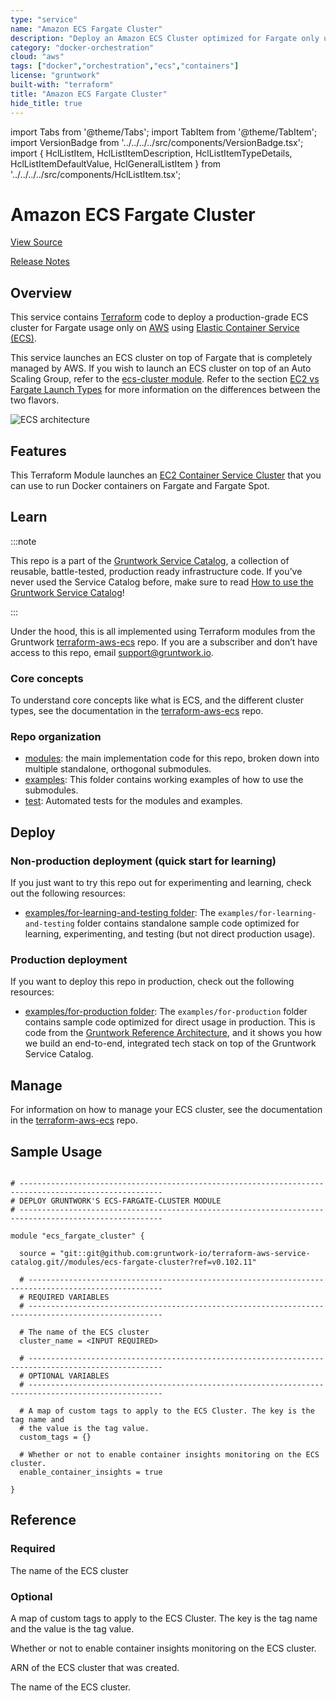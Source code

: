 ```yaml
---
type: "service"
name: "Amazon ECS Fargate Cluster"
description: "Deploy an Amazon ECS Cluster optimized for Fargate only usage."
category: "docker-orchestration"
cloud: "aws"
tags: ["docker","orchestration","ecs","containers"]
license: "gruntwork"
built-with: "terraform"
title: "Amazon ECS Fargate Cluster"
hide_title: true
---
```


import Tabs from '@theme/Tabs';
import TabItem from '@theme/TabItem';
import VersionBadge from '../../../../src/components/VersionBadge.tsx';
import { HclListItem, HclListItemDescription, HclListItemTypeDetails, HclListItemDefaultValue, HclGeneralListItem } from '../../../../src/components/HclListItem.tsx';

<VersionBadge version="0.102.11" lastModifiedVersion="0.66.0"/>

# Amazon ECS Fargate Cluster

<a href="https://github.com/gruntwork-io/terraform-aws-service-catalog/tree/v0.102.11/modules/services/ecs-fargate-cluster" className="link-button" title="View the source code for this service in GitHub.">View Source</a>

<a href="https://github.com/gruntwork-io/terraform-aws-service-catalog/releases?q=services%2Fecs-fargate-cluster" className="link-button" title="Release notes for only versions which impacted this service.">Release Notes</a>

## Overview

This service contains [Terraform](https://www.terraform.io) code to deploy a production-grade ECS cluster for Fargate
usage only on [AWS](https://aws.amazon.com) using
[Elastic Container Service (ECS)](https://docs.aws.amazon.com/AmazonECS/latest/developerguide/Welcome.html).

This service launches an ECS cluster on top of Fargate that is completely managed by AWS. If you wish to launch an ECS
cluster on top of an Auto Scaling Group, refer to the [ecs-cluster module](/reference/services/app-orchestration/amazon-ecs-cluster). Refer to the section
[EC2 vs Fargate Launch Types](https://github.com/gruntwork-io/terraform-aws-ecs/blob/master/core-concepts.md#ec2-vs-fargate-launch-types)
for more information on the differences between the two flavors.

![ECS architecture](/img/reference/services/app-orchestration/ecs-architecture.png)

## Features

This Terraform Module launches an [EC2 Container Service Cluster](http://docs.aws.amazon.com/AmazonECS/latest/developerguide/ECS_clusters.html)
that you can use to run Docker containers on Fargate and Fargate Spot.

## Learn

:::note

This repo is a part of the [Gruntwork Service Catalog](https://github.com/gruntwork-io/terraform-aws-service-catalog/),
a collection of reusable, battle-tested, production ready infrastructure code.
If you’ve never used the Service Catalog before, make sure to read
[How to use the Gruntwork Service Catalog](https://docs.gruntwork.io/reference/services/intro/overview)!

:::

Under the hood, this is all implemented using Terraform modules from the Gruntwork
[terraform-aws-ecs](https://github.com/gruntwork-io/terraform-aws-ecs) repo. If you are a subscriber and don’t have
access to this repo, email <support@gruntwork.io>.

### Core concepts

To understand core concepts like what is ECS, and the different cluster types, see the documentation in the
[terraform-aws-ecs](https://github.com/gruntwork-io/terraform-aws-ecs) repo.

### Repo organization

*   [modules](https://github.com/gruntwork-io/terraform-aws-service-catalog/tree/v0.102.11/modules): the main implementation code for this repo, broken down into multiple standalone, orthogonal submodules.
*   [examples](https://github.com/gruntwork-io/terraform-aws-service-catalog/tree/v0.102.11/examples): This folder contains working examples of how to use the submodules.
*   [test](https://github.com/gruntwork-io/terraform-aws-service-catalog/tree/v0.102.11/test): Automated tests for the modules and examples.

## Deploy

### Non-production deployment (quick start for learning)

If you just want to try this repo out for experimenting and learning, check out the following resources:

*   [examples/for-learning-and-testing folder](https://github.com/gruntwork-io/terraform-aws-service-catalog/tree/v0.102.11/examples/for-learning-and-testing): The
    `examples/for-learning-and-testing` folder contains standalone sample code optimized for learning, experimenting, and
    testing (but not direct production usage).

### Production deployment

If you want to deploy this repo in production, check out the following resources:

*   [examples/for-production folder](https://github.com/gruntwork-io/terraform-aws-service-catalog/tree/v0.102.11/examples/for-production): The `examples/for-production` folder contains sample code
    optimized for direct usage in production. This is code from the
    [Gruntwork Reference Architecture](https://gruntwork.io/reference-architecture), and it shows you how we build an
    end-to-end, integrated tech stack on top of the Gruntwork Service Catalog.

## Manage

For information on how to manage your ECS cluster, see the documentation in the
[terraform-aws-ecs](https://github.com/gruntwork-io/terraform-aws-ecs) repo.


## Sample Usage

<ModuleUsage>

```hcl title="main.tf"

# ------------------------------------------------------------------------------------------------------
# DEPLOY GRUNTWORK'S ECS-FARGATE-CLUSTER MODULE
# ------------------------------------------------------------------------------------------------------

module "ecs_fargate_cluster" {

  source = "git::git@github.com:gruntwork-io/terraform-aws-service-catalog.git//modules/ecs-fargate-cluster?ref=v0.102.11"

  # ----------------------------------------------------------------------------------------------------
  # REQUIRED VARIABLES
  # ----------------------------------------------------------------------------------------------------

  # The name of the ECS cluster
  cluster_name = <INPUT REQUIRED>

  # ----------------------------------------------------------------------------------------------------
  # OPTIONAL VARIABLES
  # ----------------------------------------------------------------------------------------------------

  # A map of custom tags to apply to the ECS Cluster. The key is the tag name and
  # the value is the tag value.
  custom_tags = {}

  # Whether or not to enable container insights monitoring on the ECS cluster.
  enable_container_insights = true

}

```

</ModuleUsage>



## Reference


<Tabs>
<TabItem value="inputs" label="Inputs" default>

### Required

<HclListItem name="cluster_name" requirement="required" type="string">
<HclListItemDescription>

The name of the ECS cluster

</HclListItemDescription>
</HclListItem>

### Optional

<HclListItem name="custom_tags" requirement="optional" type="map(string)">
<HclListItemDescription>

A map of custom tags to apply to the ECS Cluster. The key is the tag name and the value is the tag value.

</HclListItemDescription>
<HclListItemDefaultValue defaultValue="{}"/>
</HclListItem>

<HclListItem name="enable_container_insights" requirement="optional" type="bool">
<HclListItemDescription>

Whether or not to enable container insights monitoring on the ECS cluster.

</HclListItemDescription>
<HclListItemDefaultValue defaultValue="true"/>
</HclListItem>

</TabItem>
<TabItem value="outputs" label="Outputs">

<HclListItem name="arn">
<HclListItemDescription>

ARN of the ECS cluster that was created.

</HclListItemDescription>
</HclListItem>

<HclListItem name="name">
<HclListItemDescription>

The name of the ECS cluster.

</HclListItemDescription>
</HclListItem>

</TabItem>
</Tabs>


<!-- ##DOCS-SOURCER-START
{
  "originalSources": [
    "https://github.com/gruntwork-io/terraform-aws-service-catalog/tree/v0.102.11/modules/services/ecs-fargate-cluster/README.md",
    "https://github.com/gruntwork-io/terraform-aws-service-catalog/tree/v0.102.11/modules/services/ecs-fargate-cluster/variables.tf",
    "https://github.com/gruntwork-io/terraform-aws-service-catalog/tree/v0.102.11/modules/services/ecs-fargate-cluster/outputs.tf"
  ],
  "sourcePlugin": "service-catalog-api",
  "hash": "f3415e2a6f91be044dd6133918ec714f"
}
##DOCS-SOURCER-END -->
